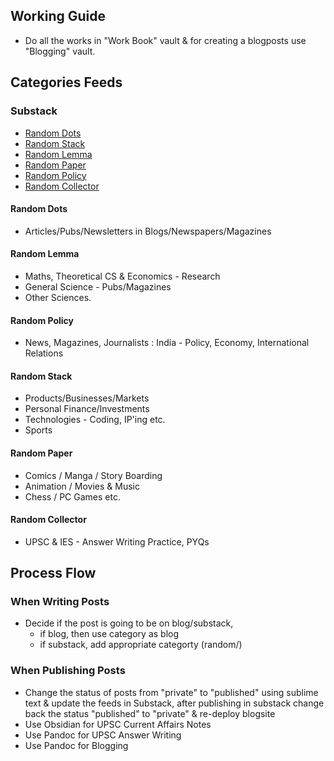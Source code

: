 ## Working Guide
- Do all the works in "Work Book" vault & for creating a blogposts use "Blogging" vault.

## Categories Feeds
### Substack
- [Random Dots](https://jeanbourgain8.github.io/categories/cat_dots.xml)
- [Random Stack](https://jeanbourgain8.github.io/categories/cat_stack.xml)
- [Random Lemma](https://jeanbourgain8.github.io/categories/cat_lemma.xml)
- [Random Paper](https://jeanbourgain8.github.io/categories/cat_paper.xml)
- [Random Policy](https://jeanbourgain8.github.io/categories/cat_policy.xml)
- [Random Collector](https://jeanbourgain8.github.io/categories/cat_collector.xml)

#### Random Dots
- Articles/Pubs/Newsletters in Blogs/Newspapers/Magazines

#### Random Lemma
- Maths, Theoretical CS & Economics - Research
- General Science - Pubs/Magazines
- Other Sciences.

#### Random Policy
- News, Magazines, Journalists : India - Policy, Economy, International Relations

#### Random Stack
- Products/Businesses/Markets
- Personal Finance/Investments 
- Technologies - Coding, IP'ing etc.
- Sports

#### Random Paper
- Comics / Manga / Story Boarding
- Animation / Movies & Music
- Chess / PC Games etc.

#### Random Collector
- UPSC & IES - Answer Writing Practice, PYQs


## Process Flow
### When Writing Posts
- Decide if the post is going to be on blog/substack, 
	- if blog, then use category as blog
	- if substack, add appropriate categorty (random/)

### When Publishing Posts
- Change the status of posts from "private" to "published" using sublime text & update the feeds in Substack, after publishing in substack change back the status "published" to "private" & re-deploy blogsite
- Use Obsidian for UPSC Current Affairs Notes
- Use Pandoc for UPSC Answer Writing
- Use Pandoc for Blogging

